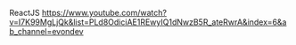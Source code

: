 ReactJS
https://www.youtube.com/watch?v=I7K99MgLjQk&list=PLd8OdiciAE1REwyIQ1dNwzB5R_ateRwrA&index=6&ab_channel=evondev
